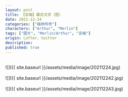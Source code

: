 ```yaml
---
layout: post
title: 【亚梅】霸总文学（图）
date: 2021-12-24
categories: ["梅林传奇"]
characters: ["Arthur", "Merlin"]
tags: ["图片", "Merlin/Arthur", "亚梅"]
origin: Lofter、twitter
description: 
published: true
---
```


<br>
![]({{ site.baseurl }}/assets/media/image/20211224.jpg)
<br><br>
![]({{ site.baseurl }}/assets/media/image/202112242.jpg)
<br><br>
![]({{ site.baseurl }}/assets/media/image/202112243.jpg)
